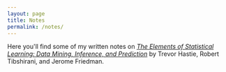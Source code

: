 ```yaml
---
layout: page
title: Notes
permalink: /notes/
---
```


Here you'll find some of my written notes on [_The Elements of Statistical Learning: Data Mining, Inference, and Prediction_](https://web.stanford.edu/~hastie/ElemStatLearn/) by Trevor Hastie, Robert Tibshirani, and Jerome Friedman.

<!-- {% for person in site.data.names %}
- {{person.name}}
{% endfor %} -->
